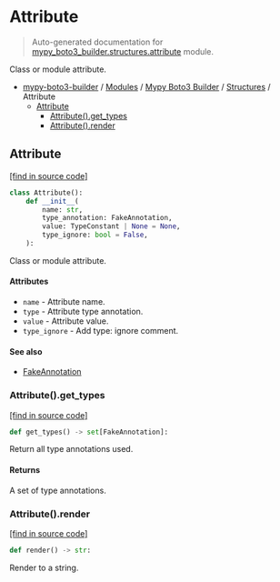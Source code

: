 # Attribute

> Auto-generated documentation for [mypy_boto3_builder.structures.attribute](https://github.com/vemel/mypy_boto3_builder/blob/main/mypy_boto3_builder/structures/attribute.py) module.

Class or module attribute.

- [mypy-boto3-builder](../../README.md#mypy_boto3_builder) / [Modules](../../MODULES.md#mypy-boto3-builder-modules) / [Mypy Boto3 Builder](../index.md#mypy-boto3-builder) / [Structures](index.md#structures) / Attribute
    - [Attribute](#attribute)
        - [Attribute().get_types](#attributeget_types)
        - [Attribute().render](#attributerender)

## Attribute

[[find in source code]](https://github.com/vemel/mypy_boto3_builder/blob/main/mypy_boto3_builder/structures/attribute.py#L8)

```python
class Attribute():
    def __init__(
        name: str,
        type_annotation: FakeAnnotation,
        value: TypeConstant | None = None,
        type_ignore: bool = False,
    ):
```

Class or module attribute.

#### Attributes

- `name` - Attribute name.
- `type` - Attribute type annotation.
- `value` - Attribute value.
- `type_ignore` - Add type: ignore comment.

#### See also

- [FakeAnnotation](../type_annotations/fake_annotation.md#fakeannotation)

### Attribute().get_types

[[find in source code]](https://github.com/vemel/mypy_boto3_builder/blob/main/mypy_boto3_builder/structures/attribute.py#L31)

```python
def get_types() -> set[FakeAnnotation]:
```

Return all type annotations used.

#### Returns

A set of type annotations.

### Attribute().render

[[find in source code]](https://github.com/vemel/mypy_boto3_builder/blob/main/mypy_boto3_builder/structures/attribute.py#L40)

```python
def render() -> str:
```

Render to a string.
